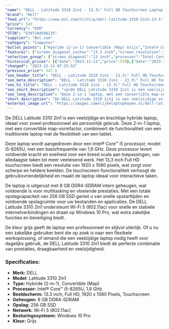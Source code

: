 ```yaml
---
"name": "DELL - Latitude 3310 2in1 - 13.3\" Full HD Touchscreen Laptop - i5-8265U, 8GB DDR4, 256GB SSD"
"brand": "Dell"
"feed_url": "https://www.bol.com/nl/nl/p/dell-latitude-3310-2in1-13-3-full-hd-touchscreen-laptop-i5-8265u-8gb-ddr4-256gb-ssd/9300000040314990"
"price": 543
"currency": "EUR"
"GTIN": "5397184596135"
"supplier": "Bol.com"
"category": "Computer"
"bullet_points": ["Hybride (2-in-1) Convertible (Map) Grijs","Intel® Core™ i5 i5-8265U 1,6 GHz","Touchscreen 33,8 cm (13.3\") Full HD 1920 x 1080 Pixels WVA LED backlight 16:9","8 GB DDR4-SDRAM 1 x 8 GB","256 GB SSD","Intel® UHD Graphics","Wi-Fi 5 (802.11ac) Bluetooth 5.0","Lithium-Polymeer (LiPo) 42 Wh 65 W","Windows 10 Pro 64-bit"]
"features": {"screen_diagonal_inches":"13.3 inch","screen_resolution":"1920 x 1080 Pixels","processor_family":"Intel® Core™ i5","memory_size":"8 GB","memory_type":"DDR4-SDRAM","total_storage_space":"256 GB","operating_system":"Windows 10 Pro","battery_capacity":"42 Wh","width":"320,6 mm","depth":"225,5 mm","weight":"1,56 kg"}
"selection_group": {"screen_diagonal":"13 inch","processor":"Intel Core i5","changed_price_past_3_days":true,"product_family":"Latitude"}
"historical_prices": [{"date":"2023-11-11","price":570},{"date":"2023-12-08","price":565.5},{"date":"2023-12-09","price":561},{"date":"2023-12-10","price":556.5},{"date":"2023-12-11","price":552},{"date":"2023-12-12","price":547.5},{"date":"2023-12-13","price":543}]
"changed": "2023-12-13 07:25:52"
"previous_price": 547.5
"seo_header_title": "DELL - Latitude 3310 2in1 - 13.3\" Full HD Touchscreen Laptop - i5-8265U, 8GB DDR4, 256GB SSD"
"seo_meta_description": "DELL - Latitude 3310 2in1 - 13.3\" Full HD Touchscreen Laptop - i5-8265U, 8GB DDR4, 256GB SSD"
"seo_h1_title": "DELL - Latitude 3310 2in1 - 13.3\" Full HD Touchscreen Laptop - i5-8265U, 8GB DDR4, 256GB SSD"
"seo_short_description": "<p>De DELL Latitude 3310 2in1 is een veelzijdige en krachtige hybride laptop, ideaal voor zowel professioneel als persoonlijk gebruik."
"seo_long_description": "Deze 2-in-1 laptop, met een convertible map-vormfactor, combineert de functionaliteit van een traditionele laptop met de flexibiliteit van een tablet. </p> <p>Deze laptop wordt aangedreven door een Intel® Core™ i5 processor, model i5-8265U, met een basisfrequentie van 1,6 GHz. Deze processor levert voldoende kracht en snelheid voor een breed scala aan toepassingen, van alledaagse taken tot meer veeleisend werk. Het 13,3 inch Full HD touchscreen biedt een resolutie van 1920 x 1080 pixels, wat zorgt voor scherpe en heldere beelden. De touchscreen-functionaliteit verhoogt de gebruiksvriendelijkheid en maakt de laptop ideaal voor interactieve taken. </p> <p>De laptop is uitgerust met 8 GB DDR4-SDRAM intern geheugen, wat voldoende is voor multitasking en vloeiende prestaties. Met een totale opslagcapaciteit van 256 GB SSD geniet u van snelle opstarttijden en voldoende opslagruimte voor uw bestanden en applicaties. De DELL Latitude 3310 2in1 ondersteunt Wi-Fi 5 (802. 11ac) voor snelle en stabiele internetverbindingen en draait op Windows 10 Pro, wat extra zakelijke functies en beveiliging biedt. </p> <p>De kleur grijs geeft de laptop een professioneel en stijlvol uiterlijk. Of u nu een zakelijke gebruiker bent die op zoek is naar een flexibele werkoplossing, of iemand die een veelzijdige laptop nodig heeft voor dagelijks gebruik, de DELL Latitude 3310 2in1 biedt de perfecte combinatie van prestaties, draagbaarheid en veelzijdigheid. </p> <h3>Specificaties:</h3> <ul> <li><strong>Merk:</strong> DELL</li> <li><strong>Model:</strong> Latitude 3310 2in1</li> <li><strong>Type:</strong> Hybride (2-in-1), Convertible (Map)</li> <li><strong>Processor:</strong> Intel® Core™ i5-8265U, 1,6 GHz</li> <li><strong>Beeldscherm:</strong> 13. 3 inch, Full HD, 1920 x 1080 Pixels, Touchscreen</li> <li><strong>Geheugen:</strong> 8 GB DDR4-SDRAM</li> <li><strong>Opslag:</strong> 256 GB SSD</li> <li><strong>Netwerk:</strong> Wi-Fi 5 (802. 11ac)</li> <li><strong>Besturingssysteem:</strong> Windows 10 Pro</li> <li><strong>Kleur:</strong> Grijs</li> </ul>"
"short_description": "De DELL Latitude 3310 2in1 is een veelzijdige en krachtige hybride laptop, ideaal voor zowel professioneel als persoonlijk gebruik. Deze 2-in-1 laptop, met een convertible map-vormfactor, combineert de functionaliteit van een traditionele laptop met de flexibiliteit van een tablet. Deze laptop wordt aangedreven door een Intel® Core™ i5 processor, model i5-8265U, met een basisfrequentie van 1,6 GHz. Deze processor levert voldoende kracht en snelheid voor een breed scala aan toepassingen, van alledaagse taken tot meer veeleisend werk. Het 13,3 inch Full HD touchscreen biedt een resolutie van 1920 x 1080 pixels, wat zorgt voor scherpe en heldere beelden. De touchscreen-functionaliteit verhoogt de gebruiksvriendelijkheid en maakt de laptop ideaal voor interactieve taken. De laptop is uitgerust met 8 GB DDR4-SDRAM intern geheugen, wat voldoende is voor multitasking en vloeiende prestaties. Met een totale opslagcapaciteit van 256 GB SSD geniet u van snelle opstarttijden en voldoende opslagruimte voor uw bestanden en applicaties. De DELL Latitude 3310 2in1 ondersteunt Wi-Fi 5 (802.11ac) voor snelle en stabiele internetverbindingen en draait op Windows 10 Pro, wat extra zakelijke functies en beveiliging biedt. De kleur grijs geeft de laptop een professioneel en stijlvol uiterlijk. Of u nu een zakelijke gebruiker bent die op zoek is naar een flexibele werkoplossing, of iemand die een veelzijdige laptop nodig heeft voor dagelijks gebruik, de DELL Latitude 3310 2in1 biedt de perfecte combinatie van prestaties, draagbaarheid en veelzijdigheid. Specificaties: Merk: DELL Model: Latitude 3310 2in1 Type: Hybride (2-in-1), Convertible (Map) Processor: Intel® Core™ i5-8265U, 1,6 GHz Beeldscherm: 13.3 inch, Full HD, 1920 x 1080 Pixels, Touchscreen Geheugen: 8 GB DDR4-SDRAM Opslag: 256 GB SSD Netwerk: Wi-Fi 5 (802.11ac) Besturingssysteem: Windows 10 Pro Kleur: Grijs"
"external_image_url": "https://images.zakelijkelaptopkopen.nl/dell-latitude-3310-2in1-13-3-full-hd-touchscreen-laptop-i5-8265u-8gb-ddr4-256gb-ssd.webp"
---
```


<p>De DELL Latitude 3310 2in1 is een veelzijdige en krachtige hybride laptop, ideaal voor zowel professioneel als persoonlijk gebruik. Deze 2-in-1 laptop, met een convertible map-vormfactor, combineert de functionaliteit van een traditionele laptop met de flexibiliteit van een tablet.</p> <p>Deze laptop wordt aangedreven door een Intel® Core™ i5 processor, model i5-8265U, met een basisfrequentie van 1,6 GHz. Deze processor levert voldoende kracht en snelheid voor een breed scala aan toepassingen, van alledaagse taken tot meer veeleisend werk. Het 13,3 inch Full HD touchscreen biedt een resolutie van 1920 x 1080 pixels, wat zorgt voor scherpe en heldere beelden. De touchscreen-functionaliteit verhoogt de gebruiksvriendelijkheid en maakt de laptop ideaal voor interactieve taken.</p> <p>De laptop is uitgerust met 8 GB DDR4-SDRAM intern geheugen, wat voldoende is voor multitasking en vloeiende prestaties. Met een totale opslagcapaciteit van 256 GB SSD geniet u van snelle opstarttijden en voldoende opslagruimte voor uw bestanden en applicaties. De DELL Latitude 3310 2in1 ondersteunt Wi-Fi 5 (802.11ac) voor snelle en stabiele internetverbindingen en draait op Windows 10 Pro, wat extra zakelijke functies en beveiliging biedt.</p> <p>De kleur grijs geeft de laptop een professioneel en stijlvol uiterlijk. Of u nu een zakelijke gebruiker bent die op zoek is naar een flexibele werkoplossing, of iemand die een veelzijdige laptop nodig heeft voor dagelijks gebruik, de DELL Latitude 3310 2in1 biedt de perfecte combinatie van prestaties, draagbaarheid en veelzijdigheid.</p> <h3>Specificaties:</h3> <ul> <li><strong>Merk:</strong> DELL</li> <li><strong>Model:</strong> Latitude 3310 2in1</li> <li><strong>Type:</strong> Hybride (2-in-1), Convertible (Map)</li> <li><strong>Processor:</strong> Intel® Core™ i5-8265U, 1,6 GHz</li> <li><strong>Beeldscherm:</strong> 13.3 inch, Full HD, 1920 x 1080 Pixels, Touchscreen</li> <li><strong>Geheugen:</strong> 8 GB DDR4-SDRAM</li> <li><strong>Opslag:</strong> 256 GB SSD</li> <li><strong>Netwerk:</strong> Wi-Fi 5 (802.11ac)</li> <li><strong>Besturingssysteem:</strong> Windows 10 Pro</li> <li><strong>Kleur:</strong> Grijs</li> </ul>